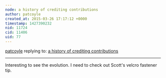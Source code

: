 ```yaml
---
node: a history of crediting contributions
author: patcoyle
created_at: 2015-03-26 17:17:12 +0000
timestamp: 1427390232
nid: 11724
cid: 11406
uid: 77
---
```




[patcoyle](../profile/patcoyle) replying to: [a history of crediting contributions](../notes/mathew/03-26-2015/a-history-of-crediting-contributions)

----
Interesting to see the evolution. I need to check out Scott's velcro fastener tip.